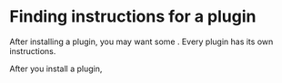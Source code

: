 # Finding instructions for a plugin

After installing a plugin, you may want some . Every plugin has its own instructions. 

After you install a plugin,  